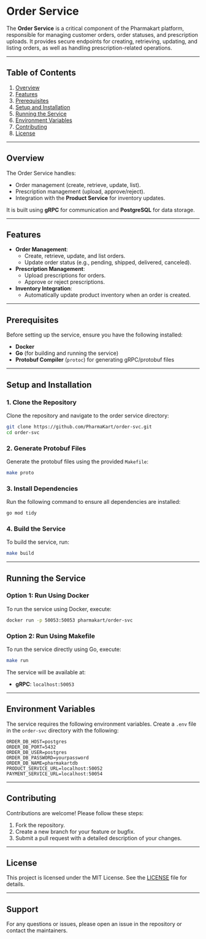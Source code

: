 # Order Service

The **Order Service** is a critical component of the Pharmakart platform, responsible for managing customer orders, order statuses, and prescription uploads. It provides secure endpoints for creating, retrieving, updating, and listing orders, as well as handling prescription-related operations.

---

## Table of Contents
1. [Overview](#overview)
2. [Features](#features)
3. [Prerequisites](#prerequisites)
4. [Setup and Installation](#setup-and-installation)
5. [Running the Service](#running-the-service)
6. [Environment Variables](#environment-variables)
7. [Contributing](#contributing)
8. [License](#license)

---

## Overview

The Order Service handles:
- Order management (create, retrieve, update, list).
- Prescription management (upload, approve/reject).
- Integration with the **Product Service** for inventory updates.

It is built using **gRPC** for communication and **PostgreSQL** for data storage.

---

## Features

- **Order Management**:
  - Create, retrieve, update, and list orders.
  - Update order status (e.g., pending, shipped, delivered, canceled).
- **Prescription Management**:
  - Upload prescriptions for orders.
  - Approve or reject prescriptions.
- **Inventory Integration**:
  - Automatically update product inventory when an order is created.

---

## Prerequisites

Before setting up the service, ensure you have the following installed:
- **Docker**
- **Go** (for building and running the service)
- **Protobuf Compiler** (`protoc`) for generating gRPC/protobuf files

---

## Setup and Installation

### 1. Clone the Repository
Clone the repository and navigate to the order service directory:
```bash
git clone https://github.com/PharmaKart/order-svc.git
cd order-svc
```

### 2. Generate Protobuf Files
Generate the protobuf files using the provided `Makefile`:
```bash
make proto
```

### 3. Install Dependencies
Run the following command to ensure all dependencies are installed:
```bash
go mod tidy
```

### 4. Build the Service
To build the service, run:
```bash
make build
```

---

## Running the Service

### Option 1: Run Using Docker
To run the service using Docker, execute:
```bash
docker run -p 50053:50053 pharmakart/order-svc
```

### Option 2: Run Using Makefile
To run the service directly using Go, execute:
```bash
make run
```

The service will be available at:
- **gRPC**: `localhost:50053`

---

## Environment Variables

The service requires the following environment variables. Create a `.env` file in the `order-svc` directory with the following:

```env
ORDER_DB_HOST=postgres
ORDER_DB_PORT=5432
ORDER_DB_USER=postgres
ORDER_DB_PASSWORD=yourpassword
ORDER_DB_NAME=pharmakartdb
PRODUCT_SERVICE_URL=localhost:50052
PAYMENT_SERVICE_URL=localhost:50054
```

---

## Contributing

Contributions are welcome! Please follow these steps:
1. Fork the repository.
2. Create a new branch for your feature or bugfix.
3. Submit a pull request with a detailed description of your changes.

---

## License

This project is licensed under the MIT License. See the [LICENSE](LICENSE) file for details.

---

## Support

For any questions or issues, please open an issue in the repository or contact the maintainers.